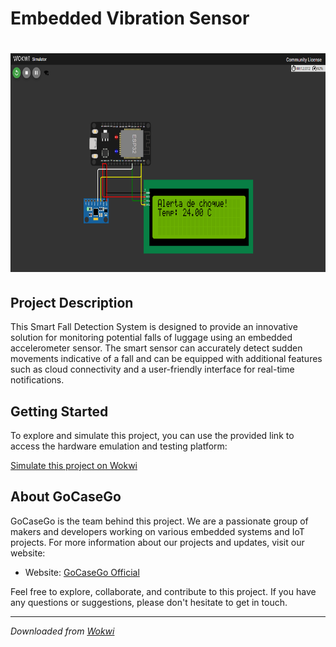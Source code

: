# Embedded Vibration Sensor
<h1 align="center"> <img src="https://raw.githubusercontent.com/GoCaseGo-Arquitectura-Emergentes/embedded-system-vibration-sensor/main/assets/screenshot.png" alt="Project Screenshot" height="350"> </h1>

## Project Description

This Smart Fall Detection System is designed to provide an innovative solution for monitoring potential falls of luggage using an embedded accelerometer sensor. The smart sensor can accurately detect sudden movements indicative of a fall and can be equipped with additional features such as cloud connectivity and a user-friendly interface for real-time notifications.

## Getting Started

To explore and simulate this project, you can use the provided link to access the hardware emulation and testing platform:

[Simulate this project on Wokwi](https://wokwi.com/projects/400724658588787713)

## About GoCaseGo

GoCaseGo is the team behind this project. We are a passionate group of makers and developers working on various embedded systems and IoT projects. For more information about our projects and updates, visit our website:

- Website: [GoCaseGo Official](https://github.com/GoCaseGo-Arquitectura-Emergentes/landing-page)

Feel free to explore, collaborate, and contribute to this project. If you have any questions or suggestions, please don't hesitate to get in touch.

---

*Downloaded from [Wokwi](https://wokwi.com)*
